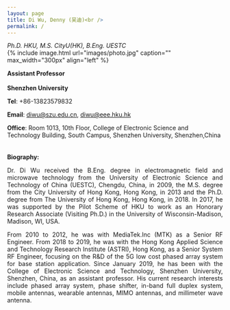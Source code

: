 ```yaml
---
layout: page
title: Di Wu, Denny (吴迪)<br />
permalink: /
---
```

*Ph.D. HKU, M.S. CityU(HK), B.Eng. UESTC*<br />
{% include image.html url="images/photo.jpg" caption="" max_width="300px" align="left" %}

**Assistant Professor**<br />   
**Shenzhen University**<br />  

**Tel**: +86-13823579832<br /> 

**Email**: diwu@szu.edu.cn, diwu@eee.hku.hk<br /> 
   
**Office**: Room 1013, 10th Floor, College of Electronic Science and Technology Building, South Campus, Shenzhen University, Shenzhen,China<br />     
<br /> 
**Biography:**
<div style="text-align:justify;">
Dr. Di Wu received the B.Eng. degree in electromagnetic field and microwave technology from the University of Electronic Science and Technology of China (UESTC), Chengdu, China, in 2009, the M.S. degree from the City University of Hong Kong, Hong Kong, in 2013 and the Ph.D. degree from The University of Hong Kong, Hong Kong, in 2018. In 2017, he was supported by the Pilot Scheme of HKU to work as an Honorary Research Associate (Visiting Ph.D.) in the University of Wisconsin-Madison, Madison, WI, USA. 

From 2010 to 2012, he was with MediaTek.Inc (MTK) as a Senior RF Engineer. From  2018 to 2019, he was with the Hong Kong Applied Science and Technology Research Institute (ASTRI), Hong Kong, as a Senior System RF Engineer,  focusing on the R&D of the 5G low cost phased array system for base station application. Since January 2019, he has been with the College of Electronic Science and Technology, Shenzhen University, Shenzhen, China, as an assistant professor. His current research interests include phased array system, phase shifter, in-band full duplex system, mobile antennas, wearable antennas, MIMO antennas, and millimeter wave antenna.</div>








